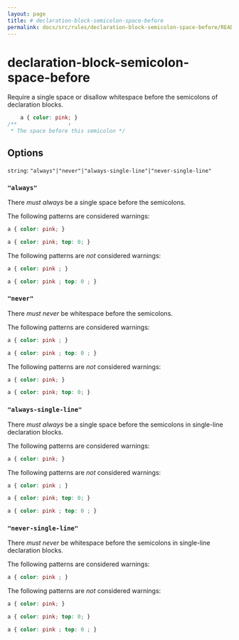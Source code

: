 ```yaml
---
layout: page
title: # declaration-block-semicolon-space-before
permalink: docs/src/rules/declaration-block-semicolon-space-before/README/
---
```


# declaration-block-semicolon-space-before

Require a single space or disallow whitespace before the semicolons of declaration blocks.

```css
    a { color: pink; }
/**                ↑
 * The space before this semicolon */
```

## Options

`string`: `"always"|"never"|"always-single-line"|"never-single-line"`

### `"always"`

There *must always* be a single space before the semicolons.

The following patterns are considered warnings:

```css
a { color: pink; }
```

```css
a { color: pink; top: 0; }
```

The following patterns are *not* considered warnings:

```css
a { color: pink ; }
```

```css
a { color: pink ; top: 0 ; }
```

### `"never"`

There *must never* be whitespace before the semicolons.

The following patterns are considered warnings:

```css
a { color: pink ; }
```

```css
a { color: pink ; top: 0 ; }
```

The following patterns are *not* considered warnings:

```css
a { color: pink; }
```

```css
a { color: pink; top: 0; }
```

### `"always-single-line"`

There *must always* be a single space before the semicolons in single-line declaration blocks.

The following patterns are considered warnings:

```css
a { color: pink; }
```

The following patterns are *not* considered warnings:

```css
a { color: pink ; }
```

```css
a { color: pink; top: 0; }
```

```css
a { color: pink ; top: 0 ; }
```

### `"never-single-line"`

There *must never* be whitespace before the semicolons in single-line declaration blocks.

The following patterns are considered warnings:

```css
a { color: pink ; }
```

The following patterns are *not* considered warnings:

```css
a { color: pink; }
```

```css
a { color: pink; top: 0; }
```

```css
a { color: pink ; top: 0 ; }
```
